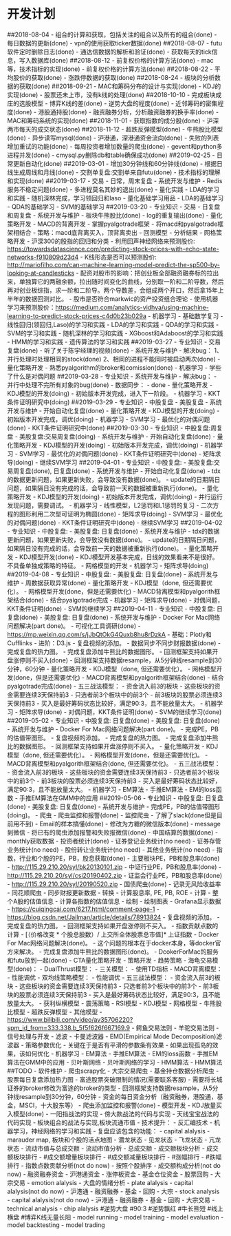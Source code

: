 # 开发计划
##2018-08-04
    - 组合的计算和获取，包括关注的组合以及所有的组合(done)
    - 每日数据的更新(done)
    - vpn的使用获取ticker数据(done)
##2018-08-07
    - futu软件定时删除日志(done)
    - 通达信数据的解析和验证(done)
    - 获取每天的tick信息，写入数据库(done)
##2018-08-12
    - 前复权价格的计算方法(done)
    - mac等，技术指标的实现(done)
    - 前复权价格的计算方法(done)
##2018-08-22
    - 平均股价的获取(done)
    - 涨跌停数据的获取(done)
##2018-08-24
    - 板块的分析数据的获取(done)
##2018-09-21
    - MAC和筹码分布的设计与实现(done)
    - KDJ的实现(done)
    - 股票还未上市，没有k线的处理(done)
##2018-10-10
    - 完成板块成庄的选股模型
        - 博弈K线的差(done)
        - 逆势大盘的程度(done)
        - 近邻筹码的密集程度(done)
    - 港股通持股(done)
    - 融资融券分析，分析融资融券的换手率(done)
    - MAC和筹码系统的实现(done)
##2018-11-01
    - 获取指数的成分股(done)
    - 沪深两市每天的成交状态(done)
##2018-11-12
    - 超跌反弹模型(done)
    - 牛熊股比模型(done)
    - 异步读写mysql(done)
    - 沪港通，深港通资金流向(done)
    - 失败的列表增加重试的功能(done)
    - 每周投资者增加数量的爬虫(done)
    - gevent和python多进程并发(done)
    - cmysql.py删除db和table确保成功(done)
##2019-02-25
    - 日常更新自动化(done)
##2019-03-01
    - 增加30分钟线和60分钟线(done)
    - 根据日线生成周线和月线(done)
    - 交割单复盘:交割单来自futu(done)
    - 技术指标的理解和实现(done)
##2019-03-17
    - 交易
        - 日常，周末复盘
    - 系统开发与维护
        - Redis服务不稳定问题(done)
        - 多进程莫名其妙的退出(done)
    - 量化实践
        - LDA的学习和实践
        - 随机深林完成，学习领回归和laso
    - 量化基础学习用品
        - LDA的基础学习
        - QDA的基础学习
        - SVM的基础学习
##2019-03-20
    - 专业知识
        - 交易
        - 日复盘和周复盘
    - 系统开发与维护
        - 板块牛熊股比(done)
        - log的重复输出(done)
    - 量化策略开发
        - MACD的背离开发
            - 掌握pyalgotrade框架
            - 将macd和pyalgotrade框架相结合
            - 策略：macd底背离买入，顶背离卖出
            - 回测模型
            - 分析结果
        - 网格策略开发
        - 沪深300的股指的回归和分类
        - 利用回声神经网络来预测股价: https://towardsdatascience.com/predicting-stock-prices-with-echo-state-networks-f910809d23d4
        - K线形态是否可以预测股价: http://mariofilho.com/can-machine-learning-model-predict-the-sp500-by-looking-at-candlesticks
        - 配资对股市的影响：把创业板全部融资融券标的拉出来，单独算它的两融余额，拉出随时间变化的曲线，分别取一阶和二阶导数，然后再对创业板综指，求一阶和二阶导。两个导数差，会组成两个开口，然后拿15年上半年的数据回测对比。
        - 股市是否符合markwic的资产投资组合理论
        - 使用机器学习来预测股价：https://medium.com/analytics-vidhya/using-machine-learning-to-predict-stock-prices-c4d0b23b029a
    - 机器学习
        - 基础数学复习
        - 线性回归(领回归,Laso)的学习和实践
        - LDA的学习和实践
        - QDA的学习和实践
        - SVM的学习和实践
        - 随机深林的学习和实践
        - XGboost和Adaboost的学习和实践
        - HMM的学习和实践
        - 遗传算法的学习和实践
##2019-03-27
    - 专业知识
        - 交易复盘(done)
        - 听了关于陈宇经理的视频(done)
    - 系统开发与维护
        - 解决bug：
            1、并行处理时处理相同的stock(done)
            2、相同的进程不能同时被启动两次(done)
    - 量化策略开发
        - 熟悉pyalgorithm的broker和comission(done)
    - 机器学习
        - 学些了什么是对偶问题
##2019-03-28
    - 专业知识
    - 系统开发与维护
        - 解决bug：
            - 并行中处理不完所有对象的bug(done)
        - 数据同步：
            - done
    - 量化策略开发
        - KDJ模型的开发(doing)
            - 初始版本开发完成，进入下一阶段。
    - 机器学习
        - KKT条件证明研究中(doing)
##2019-03-29
    - 专业知识
        - 中股复盘
        - 美股复盘
    - 系统开发与维护
        - 开始自动化复盘(done)
    - 量化策略开发
        - KDJ模型的开发(doing)
            - 初始版本开发完成，调优(doing)
    - 机器学习
        - SVM学习
            - 最优化的对偶问题(done)
            - KKT条件证明研究中(done)
##2019-03-30
    - 专业知识
        - 中股复盘:周复盘
        - 美股复盘:交易周复盘(doing)
    - 系统开发与维护
        - 开始自动化复盘(done)
    - 量化策略开发
        - KDJ模型的开发(doing)
            - 初始版本开发完成，调优(doing)
    - 机器学习
        - SVM学习
            - 最优化的对偶问题(done)
            - KKT条件证明研究中(done)
            - 矩阵求导(doing)
            - 继续SVM学习
##2019-04-01
    - 专业知识
        - 中股复盘:
        - 美股复盘:交易周复盘(done), 日复盘(done)
    - 系统开发与维护
        - 开始自动化复盘(done)
        - tdx的数据更新问题，如果更新失败，会导致没有数据(done)。
        - update的日期隔日问题，如果隔日没有完成的话，会导致前一天的数据被重新执行(done)。
    - 量化策略开发
        - KDJ模型的开发(doing)
            - 初始版本开发完成，调优(doing)
                - 并行运行发现问题，需要调试。
    - 机器学习
        - 线性模型，L2惩罚和L1惩罚的复习
            - 二次方程的图形利用二次型可证明为椭圆(done)
            - 矩阵求导(doing)
        - SVM学习
            - 最优化的对偶问题(done)
            - KKT条件证明研究中(done)
            - 继续SVM学习
##2019-04-02
    - 专业知识
        - 中股复盘:
        - 美股复盘: 日复盘(done)
    - 系统开发与维护
        - tdx的数据更新问题，如果更新失败，会导致没有数据(done)。
        - update的日期隔日问题，如果隔日没有完成的话，会导致前一天的数据被重新执行(done)。
    - 量化策略开发
        - KDJ模型开发(done)
            - KDJ模型开发基本完成，日线的效果看来不是很好。不具备单独成策略的特征。
        - 网格模型的开发
    - 机器学习
        - 矩阵求导(doing)
##2019-04-08
    - 专业知识
        - 中股复盘:
        - 美股复盘: 日复盘(done)
    - 系统开发与维护
        - 周数据获取异常(done)
    - 量化策略开发
        - KDJ模型（done, 但还需要优化）。
        - 网格模型开发(done，但是还需要优化)
        - MACD背离模型和pyalgorith框架结合(done)
            - 结合pyalgotrade完成
    - 机器学习
        - 矩阵求导(done)
        - 对偶问题，KKT条件证明(done)
        - SVM的继续学习
##2019-04-11
    - 专业知识
        - 中股复盘: 日复盘(done)
        - 美股复盘: 日复盘(done)
    - 系统开发与维护
        - Docker For Mac网络问题解决(part done)。
        - 可视化工具调研(done)
            - https://mp.weixin.qq.com/s/jJbQtOkG4Quxb8hu8rDzkA
            - 基础：Plotly和Cufflinks
            - 进阶：D3.js
        - 复盘视频的添加。
        - 数据同步不同步财报数据(done)
        - 完成复盘的热力图。
        - 完成复盘添加牛熊比的数据图形。
        - 回测框架支持如果开盘涨停则不买入(done)
        - 回测框架支持数据resample，从5分钟线resample到30分钟，60分钟
    - 量化策略开发
        - KDJ模型（done, 但还需要优化）。
        - 网格模型开发(done，但是还需要优化)
        - MACD背离模型和pyalgorith框架结合(done)
            - 结合pyalgotrade完成(done)
        - 五三战法模型：
            - 资金流入前3的板块
            - 这些板块的资金需要连续3天保持前3
            - 只选者前3个板块中的前3个
            - 前3板块的股票必须连续3天保持前3
            - 买入是最好筹码状态比较好，满足90:3，且不能放量太大。
    - 机器学习
        - 矩阵求导(done)
        - 对偶问题，KKT条件证明(done)
        - SVM的继续学习(done)
##2019-05-02
    - 专业知识
        - 中股复盘: 日复盘(done)
        - 美股复盘: 日复盘(done)
    - 系统开发与维护
        - Docker For Mac网络问题解决(part done)。
        - 完成PE，PB的估值带图形。
        - 复盘视频的添加。
        - 完成复盘的热力图。
        - 完成复盘添加牛熊比的数据图形。
        - 回测框架支持如果开盘涨停则不买入。
    - 量化策略开发
        - KDJ模型（done, 但还需要优化）。
        - 网格模型开发(done，但是还需要优化)。
        - MACD背离模型和pyalgorith框架结合(done, 但还需要优化)。
        - 五三战法模型：
            - 资金流入前3的板块
            - 这些板块的资金需要连续3天保持前3
            - 只选者前3个板块中的前3个
            - 前3板块的股票必须连续3天保持前3
            - 买入是最好筹码状态比较好，满足90:3，且不能放量太大。
    - 机器学习
        - EM算法
            - 手推EM算法
            - EM的loss函数
            - 手推EM算法在GMM中的应用
##2019-05-06
    - 专业知识
        - 中股复盘: 日复盘(done)
        - 美股复盘: 日复盘(done)
    - 系统开发与维护
        - 完成PE，PB的估值带图形(doing)。
            - 爬虫
                - 爬虫监控和报警(done)
                    - 监控爬虫
                        - 了解了slack(done但是目前用不到)
                        - Email的样本搞懂(done)
                        - 修改为方糖的微信版本(done)
                    - message到微信
                        - 将已有的爬虫添加报警和失败报微信(done)
                - 中国结算的数据(done)
                    - monthly获取数据
                        - 投资者统计(done)
                        - 证券登记业务统计(no need)
                        - 证券存管业务统计(no need)
                        - 股份转让业务统计(no need)
                        - 其他业务统计(no need)
                - 指数，行业和个股的PE，PB，股息获取(done)
                    - 主要板块PE，PB和股息率(done)
                        - http://115.29.210.20/syl/bk20130101.zip
                    - 中证行业PE，PB和股息率(done)
                        - http://115.29.210.20/syl/csi20190402.zip
                    - 证监会行业PE，PB和股息率(done)
                        - http://115.29.210.20/syl/20190520.zip
                - 国债爬虫(done)
                    - 记录无风险收益率
                - 同花顺爬虫
                    - 同步财报更新数据 
            - 转换
                - 计算股息率, PE, PB, ROE
            - 计算
                - 整个A股的估值信息
                - 计算各指数的估值信息
            - 绘制
                - 绘制图表 
                - Grafana显示数据
                    - https://cuiqingcai.com/6217.html/comment-page-1
                    - https://blog.csdn.net/Jailman/article/details/78913824
        - 复盘视频的添加。
        - 完成复盘的热力图。
        - 回测框架支持如果开盘涨停则不买入。
        - 指数贡献点数的计算
            - [（价格改变 * 个股总股数）/ 上交所全体股票总市值]* 上证指数
        - Docker For Mac网络问题解决(done)。
            - 这个问题的根本在于docker本身，等docker官方来解决。
        - 完成复盘添加牛熊比的数据图形(done)。
        - DcokerForMac的服务和futu放到一起(done)
    - CTA量化策略开发
        - 策略开发
            - 趋势策略
                - 海龟交易模型(done)：
                - DualThrust模型：
                - 三关模型：
                    - 使用TD指标
                - MACD背离模型：
                    - 性能调优
                - 双均线策略模型：
                    - 性能调优
                - 五三战法模型：
                    - 资金流入前3的板块
                    - 这些板块的资金需要连续3天保持前3
                    - 只选者前3个板块中的前3个
                    - 前3板块的股票必须连续3天保持前3
                    - 买入是最好筹码状态比较好，满足90:3，且不能放量太大。
                - 获利纵横模型
            - 震荡策略
                - RSI模型
                - KDJ模型
                - 网格模型
                - 牛熊股比模型
                - 超跌反弹模型
            - 其他模型
                - https://www.bilibili.com/video/av35706220?spm_id_from=333.338.b_5f5f626f667169.9
                - 鳄鱼交易法则
                - 羊驼交易法则
        - 信号处理与开发
            - 滤波
                - 卡曼滤波器
                - EMD(Empirical Mode Decomposition)滤波器
        - 策略参数优化
            - 关键在于是否有平滑的参数条有效果
            - 如果出现孤岛的效果，该如何优化
    - 机器学习
        - EM算法
            - 手推EM算法
            - EM的loss函数
            - 手推EM算法在GMM中的应用
        - 贝叶斯网络
            - 贝叶斯网络的学习
        - HMM算法
            - HMM算法
##TODO
    - 软件维护
        - 爬虫scrapy化
        - 大宗交易爬虫
        - 基金持仓数据分析爬虫
        - 股票每日复盘添加热力图
        - 富途股票突破限制的情况(需要联系客服)
        - 需要将长城证券的broker修改为富途的broker的类型
        - 回测框架支持数据resample，从5分钟线resample到30分钟，60分钟
        - 资金的每日资金分析（融资融券，港股通，基金，MSCI，十大股东等）
        - 爬虫添加监控和报警(done)
    - 模型开发
        - KDJ放量买入模型(done)
        - 一阳指战法的实现
        - 傍大款战法的代码与实现
        - 天线宝宝战法的代码实现
        - 板块组合的战法与实现,板块流通市值
    - 技术提升：
        - 反汇编技术
        - 机器学习，神经网络的学习和实践
    - 复盘应该包含的功能：
        - capital alalysis
            - marauder map, 板块和个股的活点地图
                - 潜龙状态
                - 见龙状态
                - 飞龙状态
                - 亢龙状态
            - 流动市值与总成交额
                - 流动市值分析
                - 总成交额
            - 成交额板块分析
                - 成交额板块排行
                - #成交额增量板块排行
                - #成交额减量板块排行
                - #涨幅排行
                - #跌幅排行
            - 指数点数贡献分析(not do now)
                - 按照个股排序
            - 成交额构成分析(not do now)
                - 融资融券资金
                - 沪港通资金
                - 涨停板资金
                - 基金仓位资金
                - 股票回购
                - 大宗交易
            - emotion alalysis
                - 大盘的情绪分析
        - plate alalysis
                - capital alalysis(not do now)
                    - 沪港通
                    - 融资融券
                    - 基金
                    - 回购
                    - 大宗
        - stock analysis
                - capital alalysis(not do now)
                    - 沪港通
                    - 融资融券
                    - 基金
                    - 回购
                    - 大宗交易
                - technical analysis
                    - chip alalysis
                       #逆势大盘
                       #90:3
                       #逆势飘红
                       #牛长熊短
                       #线上横盘
                       #博弈K线无量长阳
        - model running
            - model training
            - model evaluation 
            - model backtesting
            - model trading
